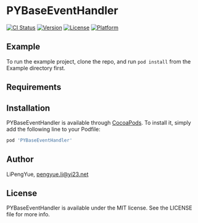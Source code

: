 # PYBaseEventHandler

[![CI Status](https://img.shields.io/travis/LiPengYue/PYBaseEventHandler.svg?style=flat)](https://travis-ci.org/LiPengYue/PYBaseEventHandler)
[![Version](https://img.shields.io/cocoapods/v/PYBaseEventHandler.svg?style=flat)](https://cocoapods.org/pods/PYBaseEventHandler)
[![License](https://img.shields.io/cocoapods/l/PYBaseEventHandler.svg?style=flat)](https://cocoapods.org/pods/PYBaseEventHandler)
[![Platform](https://img.shields.io/cocoapods/p/PYBaseEventHandler.svg?style=flat)](https://cocoapods.org/pods/PYBaseEventHandler)

## Example

To run the example project, clone the repo, and run `pod install` from the Example directory first.

## Requirements

## Installation

PYBaseEventHandler is available through [CocoaPods](https://cocoapods.org). To install
it, simply add the following line to your Podfile:

```ruby
pod 'PYBaseEventHandler'
```

## Author

LiPengYue, pengyue.li@yi23.net

## License

PYBaseEventHandler is available under the MIT license. See the LICENSE file for more info.

